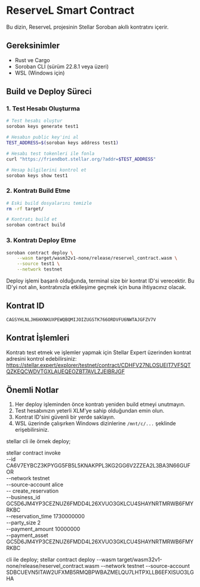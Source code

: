 # ReserveL Smart Contract

Bu dizin, ReserveL projesinin Stellar Soroban akıllı kontratını içerir.

## Gereksinimler

- Rust ve Cargo
- Soroban CLI (sürüm 22.8.1 veya üzeri)
- WSL (Windows için)

## Build ve Deploy Süreci

### 1. Test Hesabı Oluşturma

```bash
# Test hesabı oluştur
soroban keys generate test1

# Hesabın public key'ini al
TEST_ADDRESS=$(soroban keys address test1)

# Hesabı test tokenleri ile fonla
curl "https://friendbot.stellar.org/?addr=$TEST_ADDRESS"

# Hesap bilgilerini kontrol et
soroban keys show test1
```

### 2. Kontratı Build Etme

```bash
# Eski build dosyalarını temizle
rm -rf target/

# Kontratı build et
soroban contract build
```

### 3. Kontratı Deploy Etme

```bash
soroban contract deploy \
    --wasm target/wasm32v1-none/release/reservel_contract.wasm \
    --source test1 \
    --network testnet
```

Deploy işlemi başarılı olduğunda, terminal size bir kontrat ID'si verecektir. Bu ID'yi not alın, kontratınızla etkileşime geçmek için buna ihtiyacınız olacak.

## Kontrat ID

```
CAGSYHLNLJH6HXNKUXPEWQBQMIJOIZUGSTK766ORDVFU6NWTAJGFZV7V
```

## Kontrat İşlemleri

Kontratı test etmek ve işlemler yapmak için Stellar Expert üzerinden kontrat adresini kontrol edebilirsiniz:
https://stellar.expert/explorer/testnet/contract/CDHFV27NLOSUEIT7VF5QTQZKEQCWDVTGXLAUEQEOZBT7AVLZJEIBRJGF

## Önemli Notlar

1. Her deploy işleminden önce kontratı yeniden build etmeyi unutmayın.
2. Test hesabınızın yeterli XLM'ye sahip olduğundan emin olun.
3. Kontrat ID'sini güvenli bir yerde saklayın.
4. WSL üzerinde çalışırken Windows dizinlerine `/mnt/c/...` şeklinde erişebilirsiniz. 

stellar cli ile örnek deploy;

stellar contract invoke \
  --id CA6V7EYBCZ3KPYGG5FB5L5KNAKPPL3KG2GG6V2ZZEA2L3BA3N66GUFOR \
  --network testnet \
  --source-account alice \
  -- create_reservation \
    --business_id GC5D6JM4YP3CEZNUZ6FMDD4L26XVUO3GKLCU4SHAYNRTMRWB6FMYRKBC \
    --reservation_time 1730000000 \
    --party_size 2 \
    --payment_amount 10000000 \
    --payment_asset GC5D6JM4YP3CEZNUZ6FMDD4L26XVUO3GKLCU4SHAYNRTMRWB6FMYRKBC

cli ile deploy;
stellar contract deploy   --wasm target/wasm32v1-none/release/reservel_contract.wasm   --network testnet --source-account SDBCUEVN5ITAW2UFXMB5RMQBPWBAZMELQU7LHTPXLLB6EFXISUO3LGHA